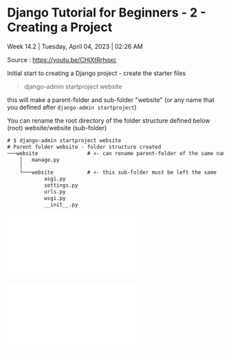 # Django Tutorial for Beginners - 2 - Creating a Project

Week 14.2 | Tuesday, April 04, 2023 | 02:26 AM

Source : https://youtu.be/CHjXtRrhqxc

Initial start to creating a Django project - create the starter files

> django-admin startproject website

this will make a parent-folder and sub-folder "website" (or any name that you defined after `django-admin startproject`)

You can rename the root directory of the folder structure defined below
(root) website/website (sub-folder)

```txt
# $ django-admin startproject website
# Parent folder website - folder structure created
───website                # <- can rename parent-folder of the same name 
    │   manage.py
    │
    └───website           # <- this sub-folder must be left the same
            asgi.py
            settings.py
            urls.py
            wsgi.py
            __init__.py
```

![New Django Project Template File Explanation](New%20Django%20Project%20Template%20File%20Explanation.md)

![Django Comes with a Local Development Server](Django%20Comes%20with%20a%20Local%20Development%20Server.md)
